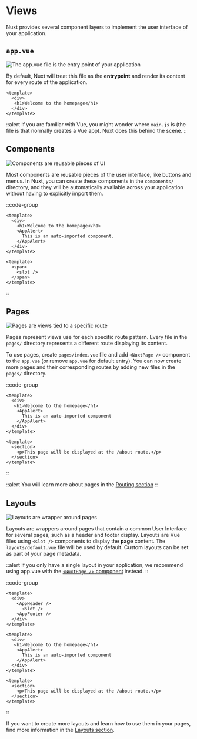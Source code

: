 # Views

Nuxt provides several component layers to implement the user interface of your application.

## `app.vue`

![The `app.vue` file is the entry point of your application](/img/getting-started/views/app.svg)

By default, Nuxt will treat this file as the **entrypoint** and render its content for every route of the application.

```vue [app.vue]
<template>
  <div>
   <h1>Welcome to the homepage</h1>
  </div>
</template>
```

::alert
If you are familiar with Vue, you might wonder where `main.js` is (the file is that normally creates a Vue app). Nuxt does this behind the scene.
::

## Components

![Components are reusable pieces of UI](/img/getting-started/views/components.svg)

Most components are reusable pieces of the user interface, like buttons and menus. In Nuxt, you can create these components in the `components/` directory, and they will be automatically available across your application without having to explicitly import them.

::code-group

```vue [App.vue]
<template>
  <div>
    <h1>Welcome to the homepage</h1>
    <AppAlert>
      This is an auto-imported component.
    </AppAlert>
  </div>
</template>
```

```vue [components/AppAlert.vue]
<template>
  <span>
    <slot />
  </span>
</template>
```

::

## Pages

![Pages are views tied to a specific route](/img/getting-started/views/pages.svg)

Pages represent views use for each specific route pattern. Every file in the `pages/` directory represents a different route displaying its content.

To use pages, create `pages/index.vue` file and add `<NuxtPage />` component to the `app.vue` (or remove `app.vue` for default entry). You can now create more pages and their corresponding routes by adding new files in the `pages/` directory.

::code-group

```vue [pages/index.vue]
<template>
  <div>
   <h1>Welcome to the homepage</h1>
    <AppAlert>
      This is an auto-imported component
    </AppAlert>
  </div>
</template>
```

```vue [pages/about.vue]
<template>
  <section>
    <p>This page will be displayed at the /about route.</p>
  </section>
</template>
```

::

::alert
You will learn more about pages in the [Routing section](/getting-started/routing)
::

## Layouts

![Layouts are wrapper around pages](/img/getting-started/views/layouts.svg)

Layouts are wrappers around pages that contain a common User Interface for several pages, such as a header and footer display. Layouts are Vue files using `<slot />` components to display the **page** content. The `layouts/default.vue` file will be used by default. Custom layouts can be set as part of your page metadata.

::alert
If you only have a single layout in your application, we recommend using app.vue with the [`<NuxtPage />` component](/api/components/nuxt-page) instead.
::

::code-group

```vue [layouts/default.vue]
<template>
  <div>
    <AppHeader />
      <slot />
    <AppFooter />
  </div>
</template>
```

```vue [pages/index.vue]
<template>
  <div>
   <h1>Welcome to the homepage</h1>
    <AppAlert>
      This is an auto-imported component
    </AppAlert>
  </div>
</template>
```

```vue [pages/about.vue]
<template>
  <section>
    <p>This page will be displayed at the /about route.</p>
  </section>
</template>
```

::

If you want to create more layouts and learn how to use them in your pages, find more information in the [Layouts section](/guide/directory-structure/layouts).
